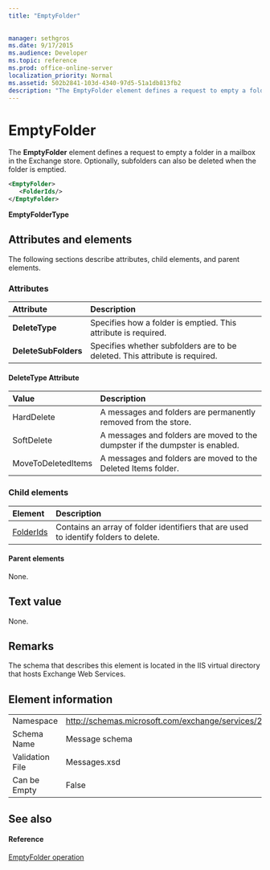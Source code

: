 ```yaml
---
title: "EmptyFolder"
 
 
manager: sethgros
ms.date: 9/17/2015
ms.audience: Developer
ms.topic: reference
ms.prod: office-online-server
localization_priority: Normal
ms.assetid: 502b2841-103d-4340-97d5-51a1db813fb2
description: "The EmptyFolder element defines a request to empty a folder in a mailbox in the Exchange store. Optionally, subfolders can also be deleted when the folder is emptied."
---
```


# EmptyFolder

The **EmptyFolder** element defines a request to empty a folder in a mailbox in the Exchange store. Optionally, subfolders can also be deleted when the folder is emptied. 
  
```XML
<EmptyFolder>
   <FolderIds/>
</EmptyFolder>
```

 **EmptyFolderType**
## Attributes and elements

The following sections describe attributes, child elements, and parent elements.
  
### Attributes

|**Attribute**|**Description**|
|:-----|:-----|
|**DeleteType** <br/> |Specifies how a folder is emptied. This attribute is required.  <br/> |
|**DeleteSubFolders** <br/> |Specifies whether subfolders are to be deleted. This attribute is required.  <br/> |
   
#### DeleteType Attribute

|**Value**|**Description**|
|:-----|:-----|
|HardDelete  <br/> |A messages and folders are permanently removed from the store.  <br/> |
|SoftDelete  <br/> |A messages and folders are moved to the dumpster if the dumpster is enabled.  <br/> |
|MoveToDeletedItems  <br/> |A messages and folders are moved to the Deleted Items folder.  <br/> |
   
### Child elements

|**Element**|**Description**|
|:-----|:-----|
|[FolderIds](folderids.md) <br/> |Contains an array of folder identifiers that are used to identify folders to delete.  <br/> |
   
#### Parent elements

None.
  
## Text value

None.
  
## Remarks

The schema that describes this element is located in the IIS virtual directory that hosts Exchange Web Services.
  
## Element information

|||
|:-----|:-----|
|Namespace  <br/> |http://schemas.microsoft.com/exchange/services/2006/messages  <br/> |
|Schema Name  <br/> |Message schema  <br/> |
|Validation File  <br/> |Messages.xsd  <br/> |
|Can be Empty  <br/> |False  <br/> |
   
## See also

#### Reference

[EmptyFolder operation](emptyfolder-operation.md)

